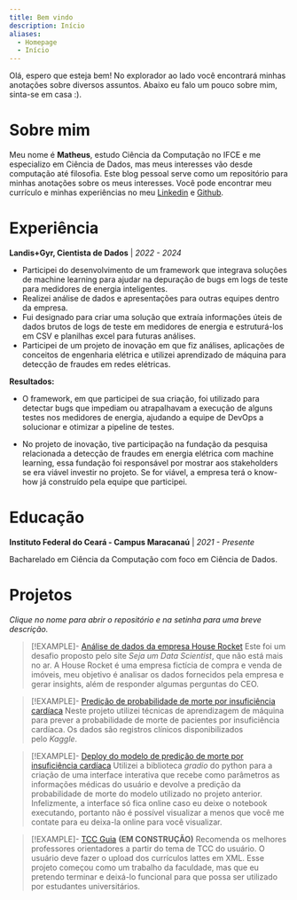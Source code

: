 ```yaml
---
title: Bem vindo
description: Início
aliases:
  - Homepage
  - Início
---
```

Olá, espero que esteja bem! No explorador ao lado você encontrará minhas anotações sobre diversos assuntos. Abaixo eu falo um pouco sobre mim, sinta-se em casa :).
# Sobre mim
Meu nome é **Matheus**, estudo Ciência da Computação no IFCE e me especializo em Ciência de Dados, mas meus interesses vão desde computação até filosofia. Este blog pessoal serve como um repositório para minhas anotações sobre os meus interesses. Você pode encontrar meu currículo e minhas experiências no meu [Linkedin](https://linkedin.com/in/matheus-solon) e [Github](https://github.com/mthSolon).

# Experiência
**Landis+Gyr, Cientista de Dados** | *2022 - 2024*
- Participei do desenvolvimento de um framework que integrava soluções de machine learning para ajudar na depuração de bugs em logs de teste para medidores de energia inteligentes.  
- Realizei análise de dados e apresentações para outras equipes dentro da empresa.  
- Fui designado para criar uma solução que extraía informações úteis de dados brutos de logs de teste em medidores de energia e estruturá-los em CSV e planilhas excel para futuras análises.  
- Participei de um projeto de inovação em que fiz análises, aplicações de conceitos de engenharia elétrica e utilizei aprendizado de máquina para detecção de fraudes em redes elétricas.  
  
**Resultados:**
* O framework, em que participei de sua criação, foi utilizado para detectar bugs que impediam ou atrapalhavam a execução de alguns testes nos medidores de energia, ajudando a equipe de DevOps a solucionar e otimizar a pipeline de testes.
- No projeto de inovação, tive participação na fundação da pesquisa relacionada a detecção de fraudes em energia elétrica com machine learning, essa fundação foi responsável por mostrar aos stakeholders se era viável investir no projeto. Se for viável, a empresa terá o know-how já construído pela equipe que participei.

# Educação
**Instituto Federal do Ceará - Campus Maracanaú** | *2021 - Presente*

Bacharelado em Ciência da Computação com foco em Ciência de Dados.

# Projetos
*Clique no nome para abrir o repositório e na setinha para uma breve descrição.*
>[!EXAMPLE]- [Análise de dados da empresa House Rocket](https://github.com/mthSolon/Data_Science/blob/main/portfolio/house_rocket/House_Rocket.ipynb)
>Este foi um desafio proposto pelo site _Seja um Data Scientist_, que não está mais no ar. A House Rocket é uma empresa fictícia de compra e venda de imóveis, meu objetivo é analisar os dados fornecidos pela empresa e gerar insights, além de responder algumas perguntas do CEO.

>[!EXAMPLE]- [Predição de probabilidade de morte por insuficiência cardíaca](https://github.com/mthSolon/Data_Science/blob/main/portfolio/heart_failure/heart_failure.ipynb)
>Neste projeto utilizei técnicas de aprendizagem de máquina para prever a probabilidade de morte de pacientes por insuficiência cardíaca. Os dados são registros clínicos disponibilizados pelo _Kaggle_.

>[!EXAMPLE]- [Deploy do modelo de predição de morte por insuficiência cardíaca](https://github.com/mthSolon/Data_Science/blob/main/portfolio/heart_failure/deploy_heart_failure.ipynb)
>Utilizei a biblioteca _gradio_ do python para a criação de uma interface interativa que recebe como parâmetros as informações médicas do usuário e devolve a predição da probabilidade de morte do modelo utilizado no projeto anterior. Infelizmente, a interface só fica online caso eu deixe o notebook executando, portanto não é possível visualizar a menos que você me contate para eu deixa-la online para você visualizar.

>[!EXAMPLE]- [TCC Guia](https://github.com/mthSolon/TCCGuia) **(EM CONSTRUÇÃO)**
>Recomenda os melhores professores orientadores a partir do tema de TCC do usuário. O usuário deve fazer o upload dos currículos lattes em XML. Esse projeto começou como um trabalho da faculdade, mas que eu pretendo terminar e deixá-lo funcional para que possa ser utilizado por estudantes universitários. 

